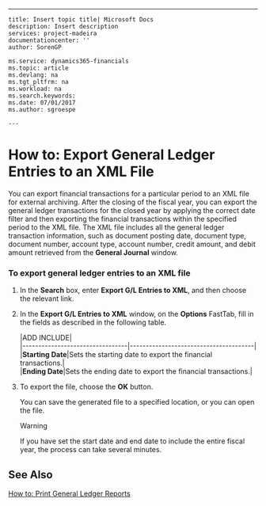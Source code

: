 ---
    title: Insert topic title| Microsoft Docs
    description: Insert description
    services: project-madeira
    documentationcenter: ''
    author: SorenGP

    ms.service: dynamics365-financials
    ms.topic: article
    ms.devlang: na
    ms.tgt_pltfrm: na
    ms.workload: na
    ms.search.keywords:
    ms.date: 07/01/2017
    ms.author: sgroespe

    ---
# How to: Export General Ledger Entries to an XML File
You can export financial transactions for a particular period to an XML file for external archiving. After the closing of the fiscal year, you can export the general ledger transactions for the closed year by applying the correct date filter and then exporting the financial transactions within the specified period to the XML file. The XML file includes all the general ledger transaction information, such as document posting date, document type, document number, account type, account number, credit amount, and debit amount retrieved from the **General Journal** window.  
  
### To export general ledger entries to an XML file  
  
1.  In the **Search** box, enter **Export G\/L Entries to XML**, and then choose the relevant link.  
  
2.  In the **Export G\/L Entries to XML** window, on the **Options** FastTab, fill in the fields as described in the following table.  
  
    |ADD INCLUDE<!--[!INCLUDE[bp_tablefield](../../includes/bp_tabledescription_md.md)]-->|  
    |---------------------------------|---------------------------------------|  
    |**Starting Date**|Sets the starting date to export the financial transactions.|  
    |**Ending Date**|Sets the ending date to export the financial transactions.|  
  
3.  To export the file, choose the **OK** button.  
  
     You can save the generated file to a specified location, or you can open the file.  
  
    > [!WARNING]  
    >  If you have set the start date and end date to include the entire fiscal year, the process can take several minutes.  
  
## See Also  
 [How to: Print General Ledger Reports](../how-to-print-general-ledger-reports.md)